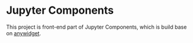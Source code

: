 # Jupyter Components

This project is front-end part of Jupyter Components, which is build base on [anywidget](https://github.com/manzt/anywidget).
